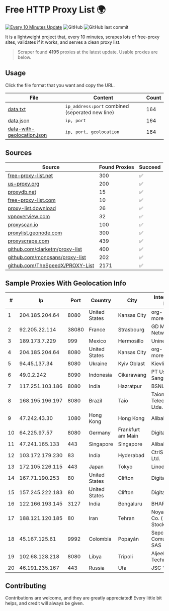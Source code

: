 
# Free HTTP Proxy List 🌍

[![Every 10 Minutes Update](https://github.com/mertguvencli/http-proxy-list/actions/workflows/main.yml/badge.svg?branch=main)](https://github.com/mertguvencli/http-proxy-list/actions/workflows/main.yml)
![GitHub](https://img.shields.io/github/license/mertguvencli/http-proxy-list)
![GitHub last commit](https://img.shields.io/github/last-commit/mertguvencli/http-proxy-list)

It is a lightweight project that, every 10 minutes, scrapes lots of free-proxy sites, validates if it works, and serves a clean proxy list.


> Scraper found **4195** proxies at the latest update. Usable proxies are below.

## Usage

Click the file format that you want and copy the URL.


|File|Content|Count|
|----|-------|-----|
|[data.txt](https://raw.githubusercontent.com/mertguvencli/http-proxy-list/main/proxy-list/data.txt)|`ip_address:port` combined (seperated new line)|164|
|[data.json](https://raw.githubusercontent.com/mertguvencli/http-proxy-list/main/proxy-list/data.json)|`ip, port`|164|
|[data-with-geolocation.json](https://raw.githubusercontent.com/mertguvencli/http-proxy-list/main/proxy-list/data-with-geolocation.json)|`ip, port, geolocation`|164|

## Sources

|Source|Found Proxies|Succeed|
|------|-------------|-------|
|[free-proxy-list.net](https://free-proxy-list.net)|300|✅|
|[us-proxy.org](https://www.us-proxy.org)|200|✅|
|[proxydb.net](http://proxydb.net)|15|✅|
|[free-proxy-list.com](https://free-proxy-list.com/?page=&port=&type%5B%5D=http&type%5B%5D=https&up_time=0&search=Search)|10|✅|
|[proxy-list.download](https://www.proxy-list.download/HTTP)|26|✅|
|[vpnoverview.com](https://vpnoverview.com/privacy/anonymous-browsing/free-proxy-servers)|32|✅|
|[proxyscan.io](https://www.proxyscan.io)|100|✅|
|[proxylist.geonode.com](https://proxylist.geonode.com/api/proxy-list?limit=300&page=1&sort_by=lastChecked&sort_type=desc&protocols=http,https)|300|✅|
|[proxyscrape.com](https://api.proxyscrape.com/v2/?request=displayproxies&protocol=http&timeout=10000&country=all&ssl=all&anonymity=all)|439|✅|
|[github.com/clarketm/proxy-list](https://raw.githubusercontent.com/clarketm/proxy-list/master/proxy-list-raw.txt)|400|✅|
|[github.com/monosans/proxy-list](https://raw.githubusercontent.com/monosans/proxy-list/main/proxies/http.txt)|202|✅|
|[github.com/TheSpeedX/PROXY-List](https://raw.githubusercontent.com/TheSpeedX/PROXY-List/master/http.txt)|2171|✅|


## Sample Proxies With Geolocation Info

|#|Ip|Port|Country|City|Internet Service Provider|
|-|--|----|-------|----|-------------------------|
|1|204.185.204.64|8080|United States|Kansas City|org-morenet.more.net|
|2|92.205.22.114|38080|France|Strasbourg|GD MASS Network|
|3|189.173.7.229|999|Mexico|Hermosillo|Uninet S.A. de C.V|
|4|204.185.204.64|8080|United States|Kansas City|org-morenet.more.net|
|5|94.45.137.34|8080|Ukraine|Kyiv Oblast|Kievline LLC|
|6|49.0.2.242|8090|Indonesia|Cikarawang|PT Usaha Adi Sanggoro|
|7|117.251.103.186|8080|India|Hazratpur|BSNL Internet|
|8|168.195.196.197|8080|Brazil|Taio|Taionet Telecomunicações Ltda. ME|
|9|47.242.43.30|1080|Hong Kong|Hong Kong|Alibaba.com LLC|
|10|64.225.97.57|8080|Germany|Frankfurt am Main|DigitalOcean, LLC|
|11|47.241.165.133|443|Singapore|Singapore|Alibaba.com LLC|
|12|103.172.179.230|83|India|Hyderabad|CtrlS Datacenters Ltd.|
|13|172.105.226.115|443|Japan|Tokyo|Linode, LLC|
|14|167.71.190.253|80|United States|Clifton|DigitalOcean, LLC|
|15|157.245.222.183|80|United States|Clifton|DigitalOcean, LLC|
|16|122.166.193.145|3127|India|Bengaluru|BHARTI|
|17|188.121.120.185|80|Iran|Tehran|Noyan Abr Arvan Co. ( Private Joint Stock)|
|18|45.167.125.61|9992|Colombia|Popayán|Sepcom Comunicaciones SAS|
|19|102.68.128.218|8080|Libya|Tripoli|Aljeel Aljadeed For Technology|
|20|46.191.235.167|443|Russia|Ufa|JSC "Ufanet"|



## Contributing

Contributions are welcome, and they are greatly appreciated! Every
little bit helps, and credit will always be given.

